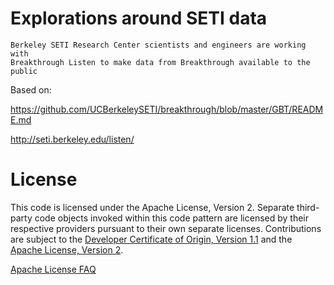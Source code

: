 # Explorations around SETI data

```text
Berkeley SETI Research Center scientists and engineers are working with
Breakthrough Listen to make data from Breakthrough available to the public
```

Based on:

https://github.com/UCBerkeleySETI/breakthrough/blob/master/GBT/README.md

http://seti.berkeley.edu/listen/

# License

This code is licensed under the Apache License, Version 2. Separate third-party code objects invoked within this code pattern are licensed by their respective providers pursuant to their own separate licenses. Contributions are subject to the [Developer Certificate of Origin, Version 1.1](https://developercertificate.org/) and the [Apache License, Version 2](https://www.apache.org/licenses/LICENSE-2.0.txt).

[Apache License FAQ](https://www.apache.org/foundation/license-faq.html#WhatDoesItMEAN)
